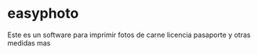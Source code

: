# easyphoto
Este es un software para imprimir fotos de carne licencia pasaporte y otras medidas mas
